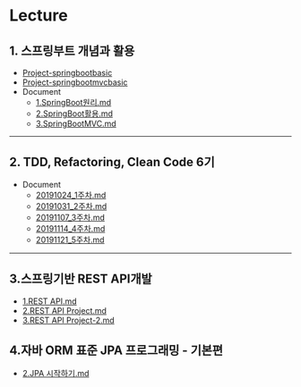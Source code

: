 # Lecture

## 1. 스프링부트 개념과 활용

- [Project-springbootbasic](https://github.com/byungkyu-ju/lecture/tree/master/springbootbasic)
- [Project-springbootmvcbasic](https://github.com/byungkyu-ju/lecture/tree/master/springbootmvcbasic)
- Document
  - [1.SpringBoot원리.md](https://github.com/byungkyu-ju/garage/blob/master/lecture/%EC%8A%A4%ED%94%84%EB%A7%81%20%EB%B6%80%ED%8A%B8%20%EA%B0%9C%EB%85%90%EA%B3%BC%20%ED%99%9C%EC%9A%A9/1.SpringBoot%EC%9B%90%EB%A6%AC.md)
  - [2.SpringBoot활용.md](https://github.com/byungkyu-ju/garage/blob/master/lecture/%EC%8A%A4%ED%94%84%EB%A7%81%20%EB%B6%80%ED%8A%B8%20%EA%B0%9C%EB%85%90%EA%B3%BC%20%ED%99%9C%EC%9A%A9/2.SpringBoot%ED%99%9C%EC%9A%A9.md)
  - [3.SpringBootMVC.md](https://github.com/byungkyu-ju/garage/blob/master/lecture/%EC%8A%A4%ED%94%84%EB%A7%81%20%EB%B6%80%ED%8A%B8%20%EA%B0%9C%EB%85%90%EA%B3%BC%20%ED%99%9C%EC%9A%A9/3.SpringBootMVC.md)

----

## 2. TDD, Refactoring, Clean Code 6기

- Document
  - [20191024_1주차.md](https://github.com/byungkyu-ju/garage/blob/master/lecture/tdd_cc_refactoring/20191124_1%EC%A3%BC%EC%B0%A8.md)
  - [20191031_2주차.md](https://github.com/byungkyu-ju/garage/blob/master/lecture/tdd_cc_refactoring/20191131_2%EC%A3%BC%EC%B0%A8.md)
  - [20191107_3주차.md](https://github.com/byungkyu-ju/garage/blob/master/lecture/tdd_cc_refactoring/20191107_3%EC%A3%BC%EC%B0%A8.md)
  - [20191114_4주차.md](https://github.com/byungkyu-ju/garage/blob/master/lecture/tdd_cc_refactoring/20191114_4%EC%A3%BC%EC%B0%A8.md)
  - [20191121_5주차.md](https://github.com/byungkyu-ju/garage/blob/master/lecture/tdd_cc_refactoring/20191121_5%EC%A3%BC%EC%B0%A8.md)
----


## 3.스프링기반 REST API개발

- [1.REST API.md](https://github.com/byungkyu-ju/garage/blob/master/lecture/%EC%8A%A4%ED%94%84%EB%A7%81%EA%B8%B0%EB%B0%98%20REST%20API%EA%B0%9C%EB%B0%9C/1.REST%20API.md)
- [2.REST API Project.md](https://github.com/byungkyu-ju/garage/blob/master/lecture/%EC%8A%A4%ED%94%84%EB%A7%81%EA%B8%B0%EB%B0%98%20REST%20API%EA%B0%9C%EB%B0%9C/2.REST%20API%20Project.md)
- [3.REST API Project-2.md](https://github.com/byungkyu-ju/garage/blob/master/lecture/%EC%8A%A4%ED%94%84%EB%A7%81%EA%B8%B0%EB%B0%98%20REST%20API%EA%B0%9C%EB%B0%9C/2.REST%20API%20Project.md)  

## 4.자바 ORM 표준 JPA 프로그래밍 - 기본편

- [2.JPA 시작하기.md](https://github.com/byungkyu-ju/garage/commit/239b9d3b550ad070558804e2c5ab173a8cf99b9b)

